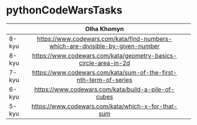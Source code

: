 # pythonCodeWarsTasks
|         |  Olha Khomyn        |   |
| -------------- |:-------------:| -----:|
|   8-kyu | https://www.codewars.com/kata/find-numbers-which-are-divisible-by-given-number |
|   8-kyu | https://www.codewars.com/kata/geometry-basics-circle-area-in-2d |
|   7-kyu | https://www.codewars.com/kata/sum-of-the-first-nth-term-of-series |
|   6-kyu | https://www.codewars.com/kata/build-a-pile-of-cubes |
|   5-kyu | https://www.codewars.com/kata/which-x-for-that-sum |
